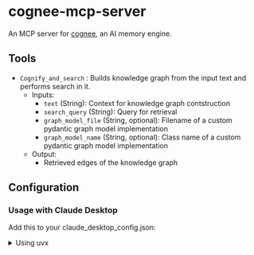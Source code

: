 # cognee-mcp-server

An MCP server for [cognee](https://www.cognee.ai/), an AI memory engine.

## Tools

- `Cognify_and_search` : Builds knowledge graph from the input text and performs search in it.
  - Inputs:
    - `text` (String): Context for knowledge graph contstruction
    - `search_query` (String): Query for retrieval
    - `graph_model_file` (String, optional): Filename of a custom pydantic graph model implementation
    - `graph_model_name` (String, optional): Class name of a custom pydantic graph model implementation
  - Output:
    - Retrieved edges of the knowledge graph

## Configuration
### Usage with Claude Desktop

Add this to your claude_desktop_config.json:
<details>
<summary>Using uvx</summary>

```
"mcpcognee": {
  "command": "uv",
  "args": [
    "--directory",
    "/path/to/your/cognee-mcp-server",
    "run",
    "mcpcognee"
  ],
  "env": {
    "ENV": "local",
    "TOKENIZERS_PARALLELISM": "false",
    "LLM_API_KEY": “your llm api key”,
    "GRAPH_DATABASE_PROVIDER": “networkx”,
    "VECTOR_DB_PROVIDER": "lancedb",
    "DB_PROVIDER": "sqlite",
    "DB_NAME": “cognee_db”
  }
}
```
</details>
